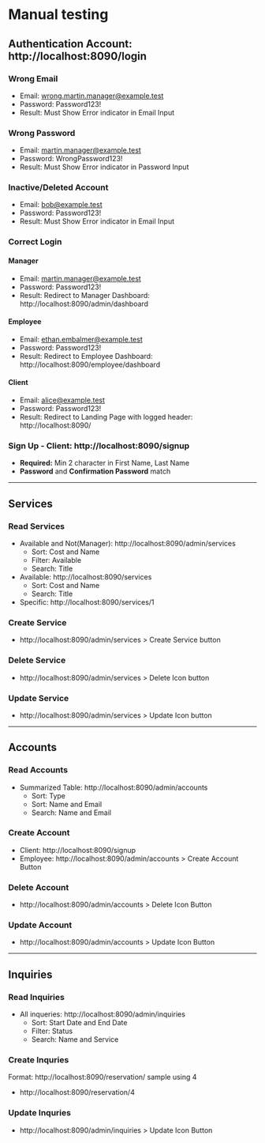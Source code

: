 # Manual testing

## Authentication Account: http://localhost:8090/login
### Wrong Email
- Email: wrong.martin.manager@example.test
- Password: Password123!
- Result: Must Show Error indicator in Email Input
### Wrong Password
- Email: martin.manager@example.test
- Password: WrongPassword123!
- Result: Must Show Error indicator in Password Input
### Inactive/Deleted Account
- Email: bob@example.test
- Password: Password123!
- Result: Must Show Error indicator in Email Input
### Correct Login
#### Manager
- Email: martin.manager@example.test
- Password: Password123!
- Result: Redirect to Manager Dashboard: http://localhost:8090/admin/dashboard
#### Employee
- Email: ethan.embalmer@example.test
- Password: Password123!
- Result: Redirect to Employee Dashboard: http://localhost:8090/employee/dashboard
#### Client
- Email: alice@example.test
- Password: Password123!
- Result: Redirect to Landing Page with logged header: http://localhost:8090/

### Sign Up - Client: http://localhost:8090/signup
- **Required:** Min 2 character in First Name, Last Name
- **Password** and **Confirmation Password** match

---

## Services
### Read Services
- Available and Not(Manager): http://localhost:8090/admin/services
    - Sort: Cost and Name
    - Filter: Available
    - Search: Title
- Available: http://localhost:8090/services
    - Sort: Cost and Name
    - Search: Title
- Specific: http://localhost:8090/services/1

### Create Service
- http://localhost:8090/admin/services > Create Service button

### Delete Service
- http://localhost:8090/admin/services > Delete Icon button

### Update Service
- http://localhost:8090/admin/services > Update Icon button

---

## Accounts
### Read Accounts
- Summarized Table: http://localhost:8090/admin/accounts
    - Sort: Type
    - Sort: Name and Email
    - Search: Name and Email

### Create Account
- Client: http://localhost:8090/signup
- Employee: http://localhost:8090/admin/accounts > Create Account Button

### Delete Account
- http://localhost:8090/admin/accounts > Delete Icon Button

### Update Account
- http://localhost:8090/admin/accounts > Update Icon Button

---

## Inquiries
### Read Inquiries
- All inqueries: http://localhost:8090/admin/inquiries
    - Sort: Start Date and End Date
    - Filter: Status
    - Search: Name and Service

### Create Inquries
Format: http://localhost:8090/reservation/<id>
sample using 4
- http://localhost:8090/reservation/4

### Update Inquries
- http://localhost:8090/admin/inquiries > Update Icon Button
